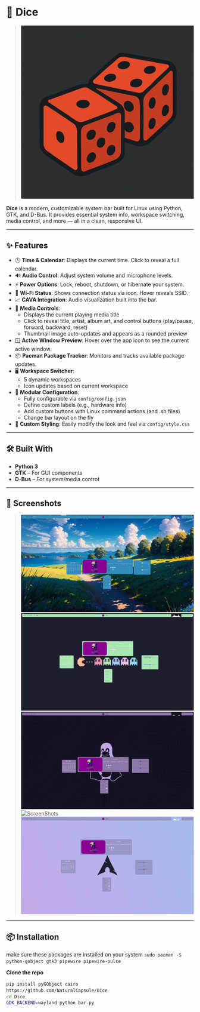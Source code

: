 # 🎲 Dice

> ![App](app_images/dice.png)

**Dice** is a modern, customizable system bar built for Linux using Python, GTK, and D-Bus. It provides essential system info, workspace switching, media control, and more — all in a clean, responsive UI.

---

## ✨ Features

- 🕒 **Time & Calendar**: Displays the current time. Click to reveal a full calendar.
- 🔊 **Audio Control**: Adjust system volume and microphone levels.
- ⚡ **Power Options**: Lock, reboot, shutdown, or hibernate your system.
- 📶 **Wi-Fi Status**: Shows connection status via icon. Hover reveals SSID.
- 📈 **CAVA Integration**: Audio visualization built into the bar.
- 🎵 **Media Controls**:
  - Displays the current playing media title
  - Click to reveal title, artist, album art, and control buttons (play/pause, forward, backward, reset)
  - Thumbnail image auto-updates and appears as a rounded preview
- 🪟 **Active Window Preview**: Hover over the app icon to see the current active window.
- 📦 **Pacman Package Tracker**: Monitors and tracks available package updates.
- 🖥️ **Workspace Switcher**:
  - 5 dynamic workspaces
  - Icon updates based on current workspace
- 🧩 **Modular Configuration**:
  - Fully configurable via `config/config.json`
  - Define custom labels (e.g., hardware info)
  - Add custom buttons with Linux command actions (and .sh files)
  - Change bar layout on the fly
- 🎨 **Custom Styling**: Easily modify the look and feel via `config/style.css`

---

## 🛠️ Built With

- **Python 3**
- **GTK** – For GUI components
- **D-Bus** – For system/media control

---

## 📸 Screenshots

> ![ScreenShots](app_images/2.png) ![ScreenShots](app_images/1.png) ![ScreenShots](app_images/3.png) ![ScreenShots](app_images/4.png) ![ScreenShots](app_images/5.png)

---

## 📦 Installation

make sure these packages are installed on your system
`sudo pacman -S python-gobject gtk3 pipewire pipewire-pulse`

**Clone the repo**
   ```bash
   pip install pyGObject cairo
   https://github.com/NaturalCapsule/Dice
   cd Dice
   GDK_BACKEND=wayland python bar.py
   ```






